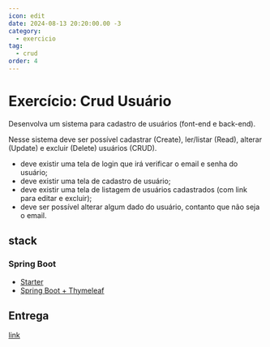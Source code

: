 ```yaml
---
icon: edit
date: 2024-08-13 20:20:00.00 -3
category:
  - exercicio
tag:
  - crud
order: 4
---
```

# Exercício: Crud Usuário


Desenvolva um sistema para cadastro de usuários (font-end e back-end).

Nesse sistema deve ser possível cadastrar (Create), ler/listar (Read), alterar (Update) e excluir (Delete) usuários (CRUD).

- deve existir uma tela de login que irá verificar o email e senha do usuário;
- deve existir uma tela de cadastro de usuário;
- deve existir uma tela de listagem de usuários cadastrados (com link para editar e excluir);
- deve ser possível alterar algum dado do usuário, contanto que não seja o email.


## stack
### Spring Boot
- [Starter](https://spring.io/quickstart)
- [Spring Boot + Thymeleaf](https://www.baeldung.com/spring-boot-crud-thymeleaf)

## Entrega

[link](https://classroom.github.com/a/gxU6bwRy)




